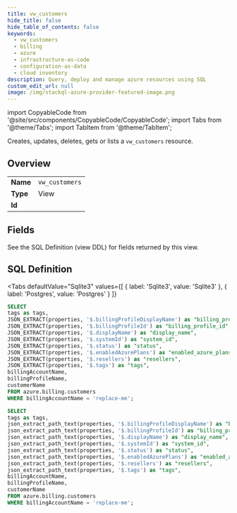 ```yaml
--- 
title: vw_customers
hide_title: false
hide_table_of_contents: false
keywords:
  - vw_customers
  - billing
  - azure
  - infrastructure-as-code
  - configuration-as-data
  - cloud inventory
description: Query, deploy and manage azure resources using SQL
custom_edit_url: null
image: /img/stackql-azure-provider-featured-image.png
---
```


import CopyableCode from '@site/src/components/CopyableCode/CopyableCode';
import Tabs from '@theme/Tabs';
import TabItem from '@theme/TabItem';

Creates, updates, deletes, gets or lists a <code>vw_customers</code> resource.

## Overview
<table><tbody>
<tr><td><b>Name</b></td><td><code>vw_customers</code></td></tr>
<tr><td><b>Type</b></td><td>View</td></tr>
<tr><td><b>Id</b></td><td><CopyableCode code="azure.billing.vw_customers" /></td></tr>
</tbody></table>

## Fields

See the SQL Definition (view DDL) for fields returned by this view.

## SQL Definition

<Tabs
defaultValue="Sqlite3"
values={[
{ label: 'Sqlite3', value: 'Sqlite3' },
{ label: 'Postgres', value: 'Postgres' }
]}
>
<TabItem value="Sqlite3">

```sql
SELECT
tags as tags,
JSON_EXTRACT(properties, '$.billingProfileDisplayName') as "billing_profile_display_name",
JSON_EXTRACT(properties, '$.billingProfileId') as "billing_profile_id",
JSON_EXTRACT(properties, '$.displayName') as "display_name",
JSON_EXTRACT(properties, '$.systemId') as "system_id",
JSON_EXTRACT(properties, '$.status') as "status",
JSON_EXTRACT(properties, '$.enabledAzurePlans') as "enabled_azure_plans",
JSON_EXTRACT(properties, '$.resellers') as "resellers",
JSON_EXTRACT(properties, '$.tags') as "tags",
billingAccountName,
billingProfileName,
customerName
FROM azure.billing.customers
WHERE billingAccountName = 'replace-me';
```

</TabItem>
<TabItem value="Postgres">

```sql
SELECT
tags as tags,
json_extract_path_text(properties, '$.billingProfileDisplayName') as "billing_profile_display_name",
json_extract_path_text(properties, '$.billingProfileId') as "billing_profile_id",
json_extract_path_text(properties, '$.displayName') as "display_name",
json_extract_path_text(properties, '$.systemId') as "system_id",
json_extract_path_text(properties, '$.status') as "status",
json_extract_path_text(properties, '$.enabledAzurePlans') as "enabled_azure_plans",
json_extract_path_text(properties, '$.resellers') as "resellers",
json_extract_path_text(properties, '$.tags') as "tags",
billingAccountName,
billingProfileName,
customerName
FROM azure.billing.customers
WHERE billingAccountName = 'replace-me';
```

</TabItem>
</Tabs>
